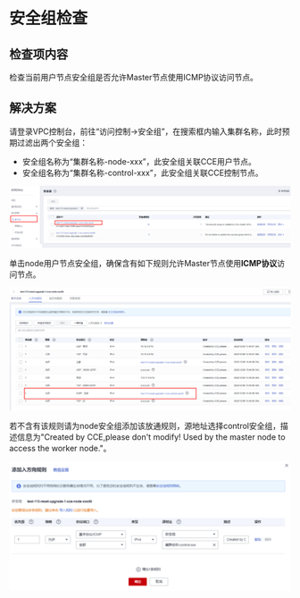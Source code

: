 # 安全组检查<a name="cce_10_0437"></a>

## 检查项内容<a name="section172388277293"></a>

检查当前用户节点安全组是否允许Master节点使用ICMP协议访问节点。

## 解决方案<a name="section6698843142917"></a>

请登录VPC控制台，前往“访问控制-\>安全组”，在搜索框内输入集群名称，此时预期过滤出两个安全组：

-   安全组名称为“集群名称-node-xxx”，此安全组关联CCE用户节点。
-   安全组名称为“集群名称-control-xxx”，此安全组关联CCE控制节点。

![](figures/zh-cn_image_0000001471251577.png)

单击node用户节点安全组，确保含有如下规则允许Master节点使用**ICMP协议**访问节点。

![](figures/zh-cn_image_0000001471371621.png)

若不含有该规则请为node安全组添加该放通规则，源地址选择control安全组，描述信息为"Created by CCE,please don't modify! Used by the master node to access the worker node."。

![](figures/zh-cn_image_0000001421095628.png)


